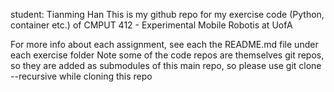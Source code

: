 student: Tianming Han
This is my github repo for my exercise code (Python, container etc.) of CMPUT 412 - Experimental Mobile Robotis at UofA

For more info about each assignment, see each the README.md file under each exercise folder
Note some of the code repos are themselves git repos, so they are added as submodules of this main repo, so please use git clone --recursive <url> while cloning this repo